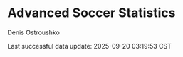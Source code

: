 # Advanced Soccer Statistics
Denis Ostroushko

<!-- gfm -->

Last successful data update: 2025-09-20 03:19:53 CST
